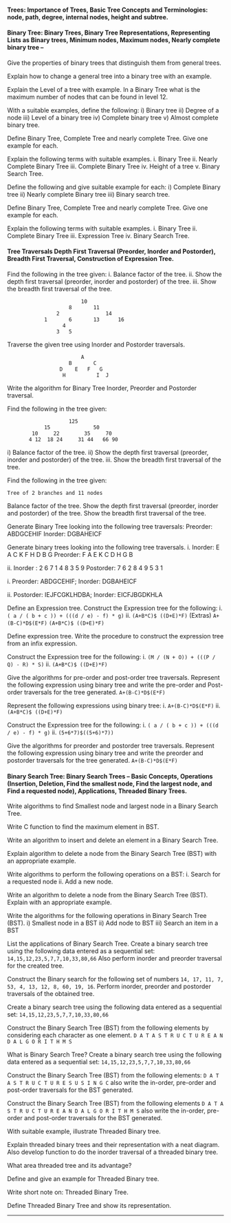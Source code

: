 

#### Trees: Importance of Trees, Basic Tree Concepts and Terminologies: node, path, degree, internal nodes, height and subtree.

#### Binary Tree: Binary Trees, Binary Tree Representations, Representing Lists as Binary trees, Minimum nodes, Maximum nodes, Nearly complete binary tree – 


Give the properties of binary trees that distinguish them from general trees.

Explain how to change a general tree into a binary tree with an example.

Explain the Level of a tree with example. In a Binary Tree what is the maximum number of nodes that can be found in level 12.

With a suitable examples, define the following:
i) Binary tree
ii) Degree of a node
iii) Level of a binary tree
iv) Complete binary tree
v) Almost complete binary tree.

Define Binary Tree, Complete Tree and nearly complete Tree. Give one example for each.

Explain the following terms with suitable examples.
i. Binary Tree
ii. Nearly Complete Binary Tree
iii. Complete Binary Tree
iv. Height of a tree
v. Binary Search Tree.

Define the following and give suitable example for each:
i) Complete Binary tree
ii) Nearly complete Binary tree
iii) Binary search tree.

Define Binary Tree, Complete Tree and nearly complete Tree. Give one example for each.

Explain the following terms with suitable examples.
i. Binary Tree
ii. Complete Binary Tree
iii. Expression Tree
iv. Binary Search Tree.









#### Tree Traversals Depth First Traversal (Preorder, Inorder and Postorder), Breadth First Traversal, Construction of Expression Tree.

Find the following in the tree given:
i. Balance factor of the tree.
ii. Show the depth first traversal (preorder, inorder and postorder) of the tree.
iii. Show the breadth first traversal of the tree.

```
						10
					8		11
				2				14
			1		6		13		16
				  4
				3	5
```


Traverse the given tree using Inorder and Postorder traversals.
```
						A
					B		C
				 D    E   F   G
				  H	    	 I	J
```


Write the algorithm for Binary Tree Inorder, Preorder and Postorder traversal.


Find the following in the tree given: 
```
					125
			15	        	50
		10     22	     35     70
	   4 12  18 24     31 44   66 90
```
i) Balance factor of the tree.
ii) Show the depth first traversal (preorder, inorder and postorder) of the tree.
iii. Show the breadth first traversal of the tree.


Find the following in the tree given:
```
Tree of 2 branches and 11 nodes
```
Balance factor of the tree.
Show the depth first traversal (preorder, inorder and postorder) of the tree.
Show the breadth first traversal of the tree.



Generate Binary Tree looking into the following tree traversals:
Preorder: ABDGCEHIF
Inorder: DGBAHEICF

Generate binary trees looking into the following tree traversals.
i. Inorder: E A C K F H D B G
Preorder: F A E K C D H G B

ii. Inorder : 2 6 7 1 4 8 3 5 9
Postorder: 7 6 2 8 4 9 5 3 1

i. Preorder: ABDGCEHIF; 
Inorder: DGBAHEICF

ii. Postorder: IEJFCGKLHDBA; 
Inorder: EICFJBGDKHLA





Define an Expression tree. Construct the Expression tree for the following:
i. `( a / ( b + c )) + (((d / e) - f) * g)`     ii. `(A+B*C)$ ((D+E)*F)`
(Extras)    `A+(B-C)*D$(E*F)`     `(A+B*C)$ ((D+E)*F)`

Define expression tree. Write the procedure to construct the expression tree from an infix expression.

Construct the Expression tree for the following:
i. `(M / (N + O)) + (((P / Q) - R) * S)`      ii. `(A+B*C)$ ((D+E)*F)`

Give the algorithms for pre-order and post-order tree traversals. Represent the following expression using binary tree and write the pre-order and Post-order traversals for the tree generated. `A+(B-C)*D$(E*F) `

Represent the following expressions using binary tree:
i. `A+(B-C)*D$(E*F)`
ii. `(A+B*C)$ ((D+E)*F)`

Construct the Expression tree for the following:
i. `( a / ( b + c )) + (((d / e) - f) * g)`
ii. `(5+6*7)$((5+6)*7))`

Give the algorithms for preorder and postorder tree traversals. Represent the following expression using binary tree and write the preorder and postorder traversals for the tree generated.   `A+(B-C)*D$(E*F)`






#### Binary Search Tree: Binary Search Trees – Basic Concepts, Operations (Insertion, Deletion, Find the smallest node, Find the largest node, and Find a requested node), Applications, Threaded Binary Trees.


Write algorithms to find Smallest node and largest node in a Binary Search Tree.

Write C function to find the maximum element in BST.

Write an algorithm to insert and delete an element in a Binary Search Tree.

Explain algorithm to delete a node from the Binary Search Tree (BST) with an appropriate example.

Write algorithms to perform the following operations on a BST:
i. Search for a requested node
ii. Add a new node.

Write an algorithm to delete a node from the Binary Search Tree (BST). Explain with an appropriate example.

Write the algorithms for the following operations in Binary Search Tree (BST).
i) Smallest node in a BST ii) Add node to BST iii) Search an item in a BST







List the applications of Binary Search Tree. Create a binary search tree using the following data entered as a sequential set:
`14,15,12,23,5,7,7,10,33,80,66`
Also perform inorder and preorder traversal for the created tree.


Construct the Binary search for the following set of numbers
`14, 17, 11, 7, 53, 4, 13, 12, 8, 60, 19, 16`. Perform inorder, preorder and postorder traversals of the obtained tree.

Create a binary search tree using the following data entered as a sequential set:
`14,15,12,23,5,7,7,10,33,80,66`

Construct the Binary Search Tree (BST) from the following elements by considering each character as one element.
`D A T A S T R U C T U R E A N D A L G O R I T H M S`

What is Binary Search Tree? Create a binary search tree using the following data entered as a sequential set:  `14,15,12,23,5,7,7,10,33,80,66`

Construct the Binary Search Tree (BST) from the following elements:
`D A T A S T R U C T U R E S U S I N G C`
also write the in-order, pre-order and post-order traversals for the BST generated.

Construct the Binary Search Tree (BST) from the following elements 
`D A T A S T R U C T U R E A N D A L G O R I T H M S`
also write the in-order, pre-order and post-order traversals for the BST generated.





With suitable example, illustrate Threaded Binary tree.

Explain threaded binary trees and their representation with a neat diagram. Also develop function to do the inorder traversal of a threaded binary tree.

What area threaded tree and its advantage?

Define and give an example for Threaded Binary tree.

Write short note on: Threaded Binary Tree.

Define Threaded Binary Tree and show its representation.


____

